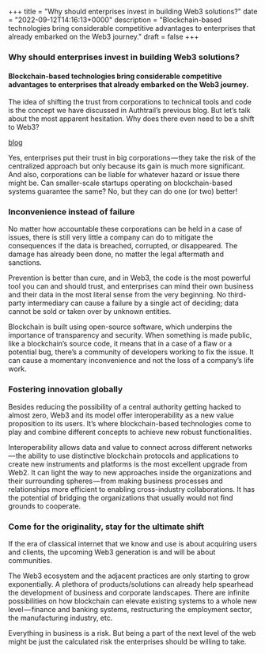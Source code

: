 +++
title = "Why should enterprises invest in building Web3 solutions?"
date = "2022-09-12T14:16:13+0000"
description = "Blockchain-based technologies bring considerable competitive advantages to enterprises that already embarked on the Web3 journey."
draft = false
+++

### Why should enterprises invest in building Web3 solutions?


#### Blockchain-based technologies bring considerable competitive advantages to enterprises that already embarked on the Web3 journey.


The idea of shifting the trust from corporations to technical tools and code is the concept we have discussed in Authtrail’s previous blog. But let’s talk about the most apparent hesitation. Why does there even need to be a shift to Web3?

[blog](https://authtrail.com/blog/what-is-web3-and-how-does-it-redefine-the-online-world/)

Yes, enterprises put their trust in big corporations — they take the risk of the centralized approach but only because its gain is much more significant. And also, corporations can be liable for whatever hazard or issue there might be. Can smaller-scale startups operating on blockchain-based systems guarantee the same? No, but they can do one (or two) better!


### Inconvenience instead of failure


No matter how accountable these corporations can be held in a case of issues, there is still very little a company can do to mitigate the consequences if the data is breached, corrupted, or disappeared. The damage has already been done, no matter the legal aftermath and sanctions.


Prevention is better than cure, and in Web3, the code is the most powerful tool you can and should trust, and enterprises can mind their own business and their data in the most literal sense from the very beginning. No third-party intermediary can cause a failure by a single act of deciding; data cannot be sold or taken over by unknown entities.


Blockchain is built using open-source software, which underpins the importance of transparency and security. When something is made public, like a blockchain’s source code, it means that in a case of a flaw or a potential bug, there’s a community of developers working to fix the issue. It can cause a momentary inconvenience and not the loss of a company’s life work.


### Fostering innovation globally


Besides reducing the possibility of a central authority getting hacked to almost zero, Web3 and its model offer interoperability as a new value proposition to its users. It’s where blockchain-based technologies come to play and combine different concepts to achieve new robust functionalities.


Interoperability allows data and value to connect across different networks — the ability to use distinctive blockchain protocols and applications to create new instruments and platforms is the most excellent upgrade from Web2. It can light the way to new approaches inside the organizations and their surrounding spheres — from making business processes and relationships more efficient to enabling cross-industry collaborations. It has the potential of bridging the organizations that usually would not find grounds to cooperate.


### Come for the originality, stay for the ultimate shift


If the era of classical internet that we know and use is about acquiring users and clients, the upcoming Web3 generation is and will be about communities.


The Web3 ecosystem and the adjacent practices are only starting to grow exponentially. A plethora of products/solutions can already help spearhead the development of business and corporate landscapes. There are infinite possibilities on how blockchain can elevate existing systems to a whole new level — finance and banking systems, restructuring the employment sector, the manufacturing industry, etc.


Everything in business is a risk. But being a part of the next level of the web might be just the calculated risk the enterprises should be willing to take.
